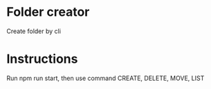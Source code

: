 # Folder creator

Create folder by cli


# Instructions

Run npm run start, then use command CREATE, DELETE, MOVE, LIST